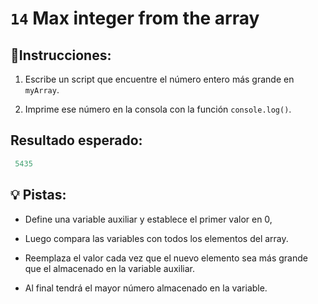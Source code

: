 # `14` Max integer from the array 

## 📝Instrucciones:

1. Escribe un script que encuentre el número entero más grande en `myArray`.

2. Imprime ese número en la consola con la función `console.log()`.

## Resultado esperado:

```js
 5435
 ``` 

## 💡 Pistas:

+ Define una variable auxiliar y establece el primer valor en 0, 

+ Luego compara las variables con todos los elementos del array. 

+ Reemplaza el valor cada vez que el nuevo elemento sea más grande que el almacenado en la variable auxiliar. 

+ Al final tendrá el mayor número almacenado en la variable.
